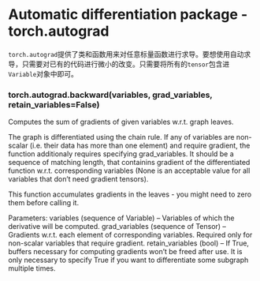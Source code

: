 # Automatic differentiation package - torch.autograd

`torch.autograd`提供了类和函数用来对任意标量函数进行求导。要想使用自动求导，只需要对已有的代码进行微小的改变。只需要将所有的`tensor`包含进`Variable`对象中即可。

### torch.autograd.backward(variables, grad_variables, retain_variables=False)
Computes the sum of gradients of given variables w.r.t. graph leaves.

The graph is differentiated using the chain rule. If any of variables are non-scalar (i.e. their data has more than one element) and require gradient, the function additionaly requires specifying grad_variables. It should be a sequence of matching length, that containins gradient of the differentiated function w.r.t. corresponding variables (None is an acceptable value for all variables that don’t need gradient tensors).

This function accumulates gradients in the leaves - you might need to zero them before calling it.

Parameters:
variables (sequence of Variable) – Variables of which the derivative will be computed.
grad_variables (sequence of Tensor) – Gradients w.r.t. each element of corresponding variables. Required only for non-scalar variables that require gradient.
retain_variables (bool) – If True, buffers necessary for computing gradients won’t be freed after use. It is only necessary to specify True if you want to differentiate some subgraph multiple times.
